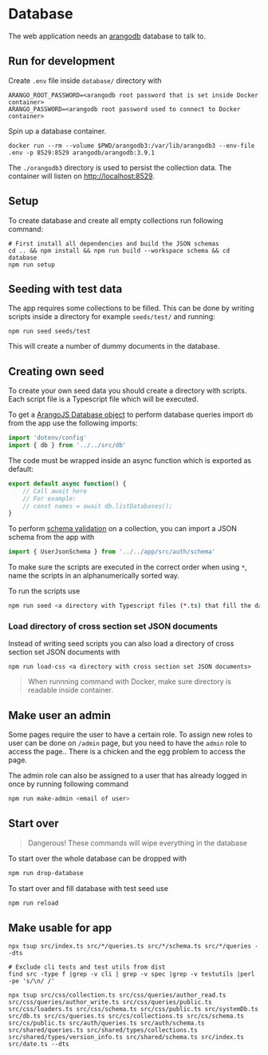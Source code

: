 # Database

The web application needs an [arangodb](https://arangodb.com/) database to talk to.

## Run for development

Create `.env` file inside `database/` directory with

```shell
ARANGO_ROOT_PASSWORD=<arangodb root password that is set inside Docker container>
ARANGO_PASSWORD=<arangodb root password used to connect to Docker container>
```

Spin up a database container.

```shell
docker run --rm --volume $PWD/arangodb3:/var/lib/arangodb3 --env-file .env -p 8529:8529 arangodb/arangodb:3.9.1
```

The `./orangodb3` directory is used to persist the collection data.
The container will listen on [http://localhost:8529](http://localhost:8529).

## Setup

To create database and create all empty collections run following command:

```shell
# First install all dependencies and build the JSON schemas
cd .. && npm install && npm run build --workspace schema && cd database
npm run setup
```

## Seeding with test data

The app requires some collections to be filled.
This can be done by writing scripts inside a directory for example `seeds/test/` and running:

```shell
npm run seed seeds/test
```

This will create a number of dummy documents in the database.

## Creating own seed

To create your own seed data you should create a directory with scripts.
Each script file is a Typescript file which will be executed.

To get a [ArangoJS Database object](https://arangodb.github.io/arangojs/7.7.0/classes/database.database-1.html) to perform database queries import `db` from the app use the following imports:

```ts
import 'dotenv/config'
import { db } from '../../src/db'
```

The code must be wrapped inside an async function which is exported as default:

```ts
export default async function() {
    // Call await here
    // For example:
    // const names = await db.listDatabases();
}
```

To perform [schema validation](https://www.arangodb.com/docs/3.8/data-modeling-documents-schema-validation.html) on a collection, you can import a JSON schema from the app with

```ts
import { UserJsonSchema } from '../../app/src/auth/schema'
```

To make sure the scripts are executed in the correct order when using `*`, name the scripts in an alphanumerically sorted way.

To run the scripts use

```sh
npm run seed <a directory with Typescript files (*.ts) that fill the database>
```

### Load directory of cross section set JSON documents

Instead of writing seed scripts you can also load a directory of cross section set JSON documents with

```shell
npm run load-css <a directory with cross section set JSON documents>
```

> When runnning command with Docker, make sure directory is readable inside container.

## Make user an admin

Some pages require the user to have a certain role.
To assign new roles to user can be done on `/admin` page, but you need to have the `admin` role to access the page..
There is a chicken and the egg problem to access the page.

The admin role can also be assigned to a user that has already logged in once by running following command

```sh
npm run make-admin <email of user>
```

## Start over

> Dangerous! These commands will wipe everything in the database

To start over the whole database can be dropped with

```sh
npm run drop-database
```

To start over and fill database with test seed use

```sh
npm run reload
```

## Make usable for app

```
npx tsup src/index.ts src/*/queries.ts src/*/schema.ts src/*/queries --dts

# Exclude cli tests and test utils from dist
find src -type f |grep -v cli | grep -v spec |grep -v testutils |perl -pe 's/\n/ /'

npx tsup src/css/collection.ts src/css/queries/author_read.ts src/css/queries/author_write.ts src/css/queries/public.ts src/css/loaders.ts src/css/schema.ts src/css/public.ts src/systemDb.ts src/db.ts src/cs/queries.ts src/cs/collections.ts src/cs/schema.ts src/cs/public.ts src/auth/queries.ts src/auth/schema.ts src/shared/queries.ts src/shared/types/collections.ts src/shared/types/version_info.ts src/shared/schema.ts src/index.ts src/date.ts --dts

```